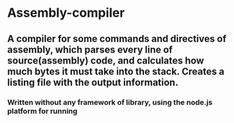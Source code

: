 # Assembly-compiler
## A compiler for some commands and directives of assembly, which parses every line of source(assembly) code, and calculates how much bytes it must take into the stack. Creates a listing file with the output information.
### Written without any framework of library, using the node.js platform for running
